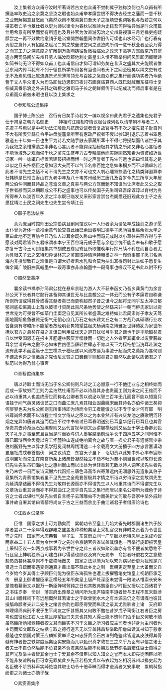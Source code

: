 <!-- { "loadSidebar": true } -->
　　汝上集者方众甫守汝时所著诗若古文也众甫不尝刺冀乎独称汝何也凡众甫有所撰造率取吏治之余冀之坚汝之瑕也始众甫举孝廉尝恨不得决去经生之藩而一意千秋之业既解褐意且怒而飞矣然众甫不敢易冀曰吾天子之拨烦吏也词客也与哉若之何以挟策者亡羊也筮仕者以吏为师以律令为春秋以案牍为史籍吾何得独异当是时众甫篇什用希意有所至而爱有所遗也及且补官为汝直游刄治之矣州将视事三月老椽吏抱疑牍尝之一再不效欺绐意销于是讼堂閴然翰墨间作耆旧传可续也山水经可广也行春有贡俗之篇怀人有招隐之赋吊二刘之故垒访空同之遗迹向所谓一意千秋业者至汝乃得之而其工力之深意度之旷雕刻万象陶铸往哲微独临汝之政天下高等方驾西京乃其撰造亦两司马间矣夫州县劳人临汝剧郡他刺史戴星出入惧不赡举何问风雅即闭阁赋诗如简书何无论不得如众甫工也众甫信自才抑可谓知务矣在昔汉之盛其大夫能赋者惟辽东河内传耳犹有不列于循良所学所用各有当也间者天下之网至密矣以绳文吏有过无不及焉见谓此属流连景光厌薄簿领无与百姓之急自众甫之集行而课功实者乃今绝訾于文人乎众甫入为司马即忧边思职日夜讨石画襄庙算西人既巳就馘而东征将士复伸威真番乐浪之外夫韩之碑桺之雅司马子长之朝鲜叙传于以纪成功而师后事者是在众甫而众甫兹未暇也且以汝上集求之 

　　○参知陈公遗集序 

　　国子博士陈公应　召行有日矣手诗若文一编以视余曰此先君子之遗集也先君子仕于肃皇之朝为名御史 
　　神祖时江陵相夺情议起台谏列名以请举朝不与者二人先君子与焉以是中考功法江陵败凡抗疏受谴者皆复故官寻有不次之擢先君子耻自列不大有所表异繇县令平进盘旋藩臬所至有惠政尸祝者不衰以参知引退乐志着书覃思雅道五十年如一日也生平为诗若文随手散去家藏所萃十不得七将授梨而传诸世子其为我叙之余惟撰造之事非名心甚厉者不能钩深抽秘极其才情之所如又非名心甚恬者不能驰域外之观而俟千秋之鉴先生盛年力古专精靡他而实际闇然知希为贵彼如近世词家一吟一咏辄自标置若建鼓招摇而博一时之声誉者于先生何远也语曰惟其有之是以似之且夫忤柄臣之意如汲大夫而不以气节名修百姓之急如朱桐乡而不以循卓名若此者不谓先生之恬不可不谓先生之文亦不可也文人刳心雕肾抉造化之精类鲜遐算李杜韩桺是巳惟白香山在九老中年及八十韦苏州经历三唐几及百岁今先生所享大年居两公伯仲间而其诗品之苍澹文章之真率与两公方驾而驰不知谁当让席者此又公之取于世者尠而天以期颐成公不朽之盛事也可以传矣国子先生司铎吾庠谆谆以育材为务所得奉入以浚百年久淤之泮水既巳临发又采形家言崇台杰阁悉还旧观此方士子之去思犹靖江士民之祠先生也先生尝令靖江云 

　　○邢子愿法帖序 

　　余为庶当时馆师田公宗伯病且剧同馆议以一人行者余为请急卒成挂剑之游子愿太仆曾为近体一章推余意气论交自此始巳余出春明过德平子愿驰百里觞余张太学之第曰此地不乏百舫今日乃仙人过耳余既久卧山中而冯元成时以小草往来燕齐得与子愿谈对两君皆作五君咏谓李本宁王百谷冯元成子愿与余也余愧不能当未有和歌子愿亦复千古今王司封结集其书刻成五卷见寄且所取惟晚年行押尺牍不矜庄而自合者尤为具眼夫子云之玄待知异世林宗之鉴直取神情岂特翰墨之林一叚奇事耶子愿书名满海内非授梨致石之难惟是自谓大好者若水乳和合莫为拈出耳得司封此举如子愿复生俾余闻广陵旧曲真翰墨中一叚奇事亦非直翰墨中一叚奇事也嗟叹不足书此以附不朽 

　　○超然堂藁序 

　　曩余读书檇李孙简肃公犹在悬车余耻为游人大不获奉函丈乃吾乡龚黄门为余言孙公天下长者其它懿行甚备抑其谦世无与比盖覩公之一体云而公有子孝廉君自称谦所则所谓或得其骨或得其髓者矣巳而更称超然子昔之谦今之超将无同乎左太冲曰郁郁涧底松离离山上苗以彼径寸资荫此百尺条地势使之然繇来非一朝而桺氏家训以奕世席宠为可畏曾不如荜门圭窦足自见其所长者盛满之难持如此君简肃肖子孝友天笃画地而蹈鱼鱼雅雅无衡气无慆心庶几万石之有庆建太丘之有二方哉乃其砥砺行业攻苦食淡有寒畯所不能望者故经明获隽物望益起夫杨滇南之博雅近世鲜俦犹为家世所掩以君方之悬矣在易之言谦曰利用征伐天之道其犹张弓乎君之谦也于是乎能超矣君自以世受国恩志在报主非肥遯林薮厌弃缨緌而一切迯之人外者至其辄业以废蓼莪故耳余尝谓丹朱之傲不必如末世凶德当繇轻世肆志不肯以天下为桎梏想当洗耳赴渊之流有此学术而滥觞于庄生横决于嵇阮遂以风流故诞为事迹于超而失之莫斯为甚何则不谦故也舜之慎徽禹之克俭尼父赞之曰巍巍乎则超矣君之超然以此请以质诸君之子弘范以为得乃翁心事否 

　　○青藜馆诗集序 

　　唐以诗取士而诗无当于名公卿何则凡诗之工必颛意一行不他迁业与之相终始而后成一家故穷而工则为孟浩然杜甫而不必以诗昌其身也贵而工则为宋之问王维而不必以诗重其人也盖终唐世而称名公卿者贽以谠泌以智三百年无几而曾不能以短篇只语挂于间气英灵诸谈艺之口而曲江庶几焉其相业固鼎姚宋而其诗名亦伯仲诸王矣抑何寥寥也夫为名公卿则无所事诗即为诗而令穷工者能傲之以不专于全才何有耶　明兴尊尚经术而不以诗程士惟文学侍从之臣以之为本业然非有兴庆龙池之赓歌明河轻烟之宠异如唐者其迫而后应不过中书省试巳耳春明送别巳耳皇华纪行巳耳且也其官渐贵其去诗渐远石室编摩则又远代言视草则又远讲幄横经则又远至于学士春卿润色天子礼乐之事至繁且巨当是时而欲与词人墨客腐毫刻烛争长于四声五字之间岂惟不暇巳耶浒西金齿竟以穷工怀麓钤山遂成绝响离合之故与唐一揆矣君子有遗憾焉少宗伯刘衡野先生以异才奥学冠冕词林周践清途二十余载高文大册播于四方忠言嘉谟动毘庙社戊戌春首倡伏　阙之议请立　东宫天子虽下　诏切责以此知中外心率奉宸断成羽翼功而先生在南宫所条上诸疏皆凝然独立不茹不吐为羣小侧目世咸以敬舆长源归先生先生虽归海内比之惠州衡山而以出处为世轻重若无敢以诗人词客求先生者先生乃未尝一日而废诗沉酣六代函括三唐色泽高华兴寄萧远内无涸思外无遗象其伯子裒集所为青藜馆集者虽不见先生之全哉要皆极其才情之所诣以穷诗家之变故谓先生为延清摩诘而不得谓先生为敬舆长源而亦不得谓先生以人地重其诗而不得谓先生以文章功业重其诗而亦不得其曲江之流乎自先生之集行而唐以来名公卿所为媿色于诗穷之士者此堪吐气矣先生尝自言杨子云薄雕虫不为而美新文何敢与吾家中垒外戚封事并故自署其馆曰青藜将尚友于古之三益而余比于曲江诸君子者借唐论诗也 

　　○江西乡试录序 

　　臣惟　国家之求士可为勤矣而　累朝功令至皇上乃始大备先时郡国诸生饩于胶庠者尝以二十余年得观辟雍之盛盖发种种短矣皇上采礼官议有非时之贡着为令世世守之先时　国家有大庆典若　皇子生　东宫册立间一广举额以示特恩皇上采成均议两京益二十五人着为令世世守之先时令京朝官典省试盖其慎也一再举行旋即报罢皇上采科臣议一如两京成事着为令世世守之此三者议如聚讼盖亦有言不便者矣悉格不行且皇上神明独断百司建白非尽得请也顾议及宾兴无弗奉　俞旨者吁俊右文之意懃懃恳恳甚休甚厚岂不千载盛际哉夫　国家之法以简为功以繁为病以纷更为扰惟是兴贤选士自疏而密遇变则通真才辈出靡不繇此乡比之制　累朝更定至皇上大备而又自今岁始今岁其得士乎顾臣何能为役臣东海孤生也遭上拔擢簪笔史馆皇上视朝臣承乏传　册皇上御讲幄臣承乏横经五年所矣皇上居严处深臣未尝得一陪法从惟索长安米是愧若藉衡文以报万一斯臣殚竭驽钝之日也其敢弗勉臣自少时臣父授以江西诸君子之书往岁奉　命封　藩吉府出豫章之境问所为走庐陵南丰道者皆与王程不属末繇涉其山川瞻拜祠下有远想慨然耳若诸士之于欧曾犹水木之有本源云仍之有谱牒也彼其操觚命牍者夫非二先生之绪言余韵也耶臣得受而纵读之录其尤雅驯者上诸　天府即神理绵绵典刑不冺于生平尚友之怀甚惬其又何敢不勉在昔岁戊子司衡江右者臣之房考也兹役也江右人士意且厚望臣曰夫夫也其知人得士能不愧师门否乎臣又何敢不勉虽然臣所勉竭驽钝者挍文耳而臣实不习于文臣之所习者应主司者也非身为主司者也主司而知文即取之帖括与取之德行道艺无以异盖韩昌黎举欧阳詹曰读其书知于慈孝最隆也文信国对策王应麟知贡举评之曰忠肝贯金石古谊列龟鉴此皆遗其皮肤得其骨髓有神者告之轶常度远矣臣实安能而几以甄识真才敦在三之义乎乃臣有以信之诸士者夫士不自负然后能不负君亲不负君亲然后能不负朋友砥节砺名肩宏任巨士自得之其声光及举主者皆其余也士宁爱其余不借臣以知人知文之誉而本末即丧徒困臣以所不能非友谊所有臣可幸无罪矣此乡先正若杨文贞以布衣起为名相况苏州以掾史起为名臣彼不阶贤科声实踔绝岂其取士功令十倍草昧而得才逊焉者又安事取　累朝科指纷更之为诸士亦勉乎哉 

　　○素雯斋集序 

